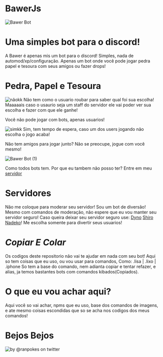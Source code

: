 # BawerJs
![Bawer Bot](https://user-images.githubusercontent.com/84294591/131000738-ab596671-e89b-469f-b2dc-9c740b13f550.png)

# Uma simples bot para o discord!

A Bawer é apenas mis um bot para o discord! Simples, nada de automod/xp/configuração. Apenas um bot onde você pode jogar pedra papel e tesoura com seus amigos ou fazer drops!

# Pedra, Papel e Tesoura
![nãokk](https://user-images.githubusercontent.com/84294591/131000870-c0347f56-af84-4544-8ebe-503961eef27b.png)
Não tem como o usuario roubar para saber qual foi sua escolha! Maaaaais caso o usaurio seja um staff do servidor ele vai poder ver sua escolha e fazer com que ele ganhe!

Você não pode jogar com bots, apenas usuarios!


![simkk](https://user-images.githubusercontent.com/84294591/131001118-27bd09bb-d20b-44e2-a640-ec429c3bb576.png)
Sim, tem tempo de espera, caso um dos users jogando não escolha o jogo acaba!

Não tem amigos para jogar junto? Não se preocupe, jogue com você mesmo!


![Bawer Bot (1)](https://user-images.githubusercontent.com/84294591/131001530-02123571-24af-49dc-b885-3280529d2dc3.png)

Como todos bots tem. Por que eu tambem não posso ter? Entre em meu [servidor](https://discord.gg/583KNCh2Fk)

# Servidores

Não me coloque para moderar seu servidor! Sou um bot de diversão! Mesmo com comandos de moderação, não espere que eu vou manter seu servidor seguro! Caso queira deixar seu servidor seguro use: [Dyno](https://dyno.gg/) [Shiro](https://top.gg/bot/572413282653306901) [Nadeko](https://top.gg/bot/nadeko)!
Me escolha somente para divertir seus usuarios!

# *Copiar E Colar*

Os codigos deste repositorio não vai te ajudar em nada com seu bot! Aqui so tem coisas que eu uso, ou vou usar para comandos, Como: .lisa | .lixo | .iphone So tem a  base do comando, nem adianta copiar e tentar refazer, e alias, ja temos bastantes bots com comandos kibados(Copiados).

# O que eu vou achar aqui?

Aqui você so vai achar, npms que eu uso, base dos comandos de imagens, e ate mesmo coisas escondidas que so se acha nos codigos dos meus comandos!


# Bejos Bejos
![by @ranpokes on twitter](https://user-images.githubusercontent.com/84294591/131005149-368994b8-4b28-4bbe-89ab-8d2ba9f636e2.png)

